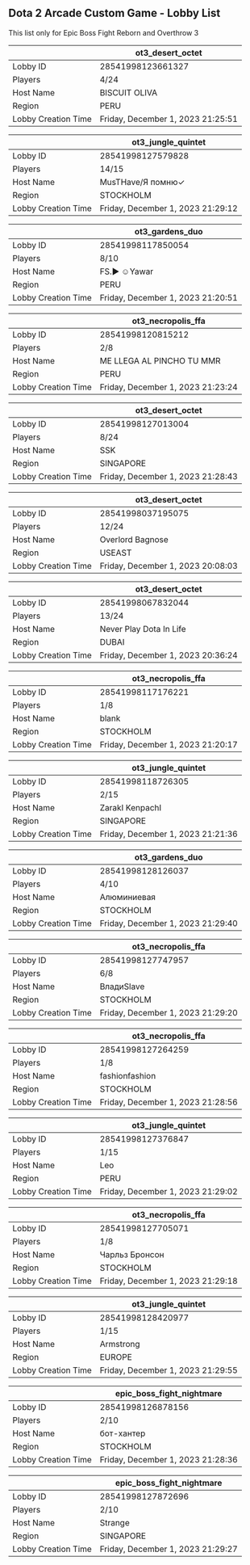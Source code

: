 ## Dota 2 Arcade Custom Game - Lobby List

This list only for Epic Boss Fight Reborn and Overthrow 3

|  | ot3_desert_octet |
| ------ | ------ |
| Lobby ID | 28541998123661327 |
| Players | 4/24 |
| Host Name | BISCUIT OLIVA |
| Region | PERU |
| Lobby Creation Time | Friday, December 1, 2023 21:25:51 |


|  | ot3_jungle_quintet |
| ------ | ------ |
| Lobby ID | 28541998127579828 |
| Players | 14/15 |
| Host Name | MusTHave/Я помню✓ |
| Region | STOCKHOLM |
| Lobby Creation Time | Friday, December 1, 2023 21:29:12 |


|  | ot3_gardens_duo |
| ------ | ------ |
| Lobby ID | 28541998117850054 |
| Players | 8/10 |
| Host Name | FS.► ☺Yawar |
| Region | PERU |
| Lobby Creation Time | Friday, December 1, 2023 21:20:51 |


|  | ot3_necropolis_ffa |
| ------ | ------ |
| Lobby ID | 28541998120815212 |
| Players | 2/8 |
| Host Name | ME LLEGA AL PINCHO TU MMR |
| Region | PERU |
| Lobby Creation Time | Friday, December 1, 2023 21:23:24 |


|  | ot3_desert_octet |
| ------ | ------ |
| Lobby ID | 28541998127013004 |
| Players | 8/24 |
| Host Name | SSK |
| Region | SINGAPORE |
| Lobby Creation Time | Friday, December 1, 2023 21:28:43 |


|  | ot3_desert_octet |
| ------ | ------ |
| Lobby ID | 28541998037195075 |
| Players | 12/24 |
| Host Name | Overlord Bagnose |
| Region | USEAST |
| Lobby Creation Time | Friday, December 1, 2023 20:08:03 |


|  | ot3_desert_octet |
| ------ | ------ |
| Lobby ID | 28541998067832044 |
| Players | 13/24 |
| Host Name | Never Play Dota In Life |
| Region | DUBAI |
| Lobby Creation Time | Friday, December 1, 2023 20:36:24 |


|  | ot3_necropolis_ffa |
| ------ | ------ |
| Lobby ID | 28541998117176221 |
| Players | 1/8 |
| Host Name | blank |
| Region | STOCKHOLM |
| Lobby Creation Time | Friday, December 1, 2023 21:20:17 |


|  | ot3_jungle_quintet |
| ------ | ------ |
| Lobby ID | 28541998118726305 |
| Players | 2/15 |
| Host Name | ZarakI KenpachI |
| Region | SINGAPORE |
| Lobby Creation Time | Friday, December 1, 2023 21:21:36 |


|  | ot3_gardens_duo |
| ------ | ------ |
| Lobby ID | 28541998128126037 |
| Players | 4/10 |
| Host Name | Алюминиевая |
| Region | STOCKHOLM |
| Lobby Creation Time | Friday, December 1, 2023 21:29:40 |


|  | ot3_necropolis_ffa |
| ------ | ------ |
| Lobby ID | 28541998127747957 |
| Players | 6/8 |
| Host Name | ВладиSlave |
| Region | STOCKHOLM |
| Lobby Creation Time | Friday, December 1, 2023 21:29:20 |


|  | ot3_necropolis_ffa |
| ------ | ------ |
| Lobby ID | 28541998127264259 |
| Players | 1/8 |
| Host Name | fashionfashion |
| Region | STOCKHOLM |
| Lobby Creation Time | Friday, December 1, 2023 21:28:56 |


|  | ot3_jungle_quintet |
| ------ | ------ |
| Lobby ID | 28541998127376847 |
| Players | 1/15 |
| Host Name | Leo |
| Region | PERU |
| Lobby Creation Time | Friday, December 1, 2023 21:29:02 |


|  | ot3_necropolis_ffa |
| ------ | ------ |
| Lobby ID | 28541998127705071 |
| Players | 1/8 |
| Host Name | Чарльз Бронсон |
| Region | STOCKHOLM |
| Lobby Creation Time | Friday, December 1, 2023 21:29:18 |


|  | ot3_jungle_quintet |
| ------ | ------ |
| Lobby ID | 28541998128420977 |
| Players | 1/15 |
| Host Name | Armstrong |
| Region | EUROPE |
| Lobby Creation Time | Friday, December 1, 2023 21:29:55 |


|  | epic_boss_fight_nightmare |
| ------ | ------ |
| Lobby ID | 28541998126878156 |
| Players | 2/10 |
| Host Name | бот-хантер |
| Region | STOCKHOLM |
| Lobby Creation Time | Friday, December 1, 2023 21:28:36 |


|  | epic_boss_fight_nightmare |
| ------ | ------ |
| Lobby ID | 28541998127872696 |
| Players | 2/10 |
| Host Name | Strange |
| Region | SINGAPORE |
| Lobby Creation Time | Friday, December 1, 2023 21:29:27 |



